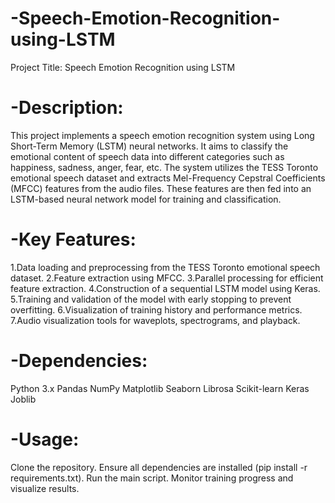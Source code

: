 # -Speech-Emotion-Recognition-using-LSTM
Project Title: Speech Emotion Recognition using LSTM
# -Description:
This project implements a speech emotion recognition system using Long Short-Term Memory (LSTM) neural networks. It aims to classify the emotional content of speech data into different categories such as happiness, sadness, anger, fear, etc. The system utilizes the TESS Toronto emotional speech dataset and extracts Mel-Frequency Cepstral Coefficients (MFCC) features from the audio files. These features are then fed into an LSTM-based neural network model for training and classification.
# -Key Features:
1.Data loading and preprocessing from the TESS Toronto emotional speech dataset.
2.Feature extraction using MFCC.
3.Parallel processing for efficient feature extraction.
4.Construction of a sequential LSTM model using Keras.
5.Training and validation of the model with early stopping to prevent overfitting.
6.Visualization of training history and performance metrics.
7.Audio visualization tools for waveplots, spectrograms, and playback.
# -Dependencies:
Python 3.x
Pandas
NumPy
Matplotlib
Seaborn
Librosa
Scikit-learn
Keras
Joblib
# -Usage:
Clone the repository.
Ensure all dependencies are installed (pip install -r requirements.txt).
Run the main script.
Monitor training progress and visualize results.

